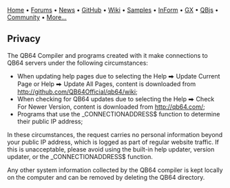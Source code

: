[Home](https://qb64.com) • [Forums](https://qb64.boards.net/) • [News](news.md) • [GitHub](https://github.com/QB64Official/qb64) • [Wiki](wiki.md) • [Samples](samples.md) • [InForm](inform.md) • [GX](gx.md) • [QBjs](qbjs.md) • [Community](community.md) • [More...](more.md)

## Privacy

The QB64 Compiler and programs created with it make connections to QB64 servers under the following circumstances:

* When updating help pages due to selecting the Help ⮕ Update Current Page or Help ⮕ Update All Pages, content is downloaded from http://github.com/QB64Official/qb64/wiki;
* When checking for QB64 updates due to selecting the Help ⮕ Check For Newer Version, content is downloaded from http://qb64.com/;
* Programs that use the _CONNECTIONADDRESS$ function to determine their public IP address;

In these circumstances, the request carries no personal information beyond your public IP address, which is logged as part of regular website traffic. If this is unacceptable, please avoid using the built-in help updater, version updater, or the _CONNECTIONADDRESS$ function.

Any other system information collected by the QB64 compiler is kept locally on the computer and can be removed by deleting the QB64 directory.